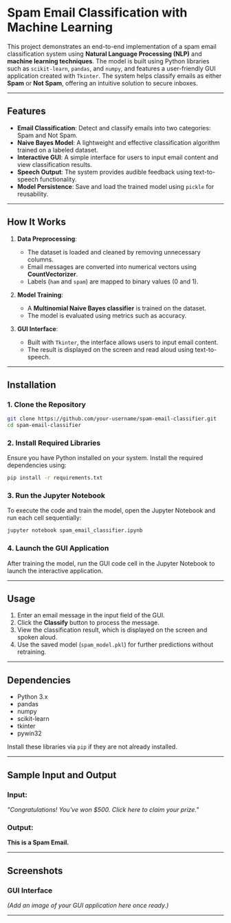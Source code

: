 # **Spam Email Classification with Machine Learning**

This project demonstrates an end-to-end implementation of a spam email classification system using **Natural Language Processing (NLP)** and **machine learning techniques**. The model is built using Python libraries such as `scikit-learn`, `pandas`, and `numpy`, and features a user-friendly GUI application created with `Tkinter`. The system helps classify emails as either **Spam** or **Not Spam**, offering an intuitive solution to secure inboxes.

---

## **Features**

- **Email Classification**: Detect and classify emails into two categories: Spam and Not Spam.  
- **Naive Bayes Model**: A lightweight and effective classification algorithm trained on a labeled dataset.  
- **Interactive GUI**: A simple interface for users to input email content and view classification results.  
- **Speech Output**: The system provides audible feedback using text-to-speech functionality.  
- **Model Persistence**: Save and load the trained model using `pickle` for reusability.

---

## **How It Works**

1. **Data Preprocessing**:
   - The dataset is loaded and cleaned by removing unnecessary columns.
   - Email messages are converted into numerical vectors using **CountVectorizer**.
   - Labels (`ham` and `spam`) are mapped to binary values (0 and 1).

2. **Model Training**:
   - A **Multinomial Naive Bayes classifier** is trained on the dataset.
   - The model is evaluated using metrics such as accuracy.

3. **GUI Interface**:
   - Built with `Tkinter`, the interface allows users to input email content.
   - The result is displayed on the screen and read aloud using text-to-speech.

---

## **Installation**

### **1. Clone the Repository**

```bash
git clone https://github.com/your-username/spam-email-classifier.git
cd spam-email-classifier
```

### **2. Install Required Libraries**

Ensure you have Python installed on your system. Install the required dependencies using:

```bash
pip install -r requirements.txt
```

### **3. Run the Jupyter Notebook**

To execute the code and train the model, open the Jupyter Notebook and run each cell sequentially:

```bash
jupyter notebook spam_email_classifier.ipynb
```

### **4. Launch the GUI Application**

After training the model, run the GUI code cell in the Jupyter Notebook to launch the interactive application.

---

## **Usage**

1. Enter an email message in the input field of the GUI.  
2. Click the **Classify** button to process the message.  
3. View the classification result, which is displayed on the screen and spoken aloud.  
4. Use the saved model (`spam_model.pkl`) for further predictions without retraining.

---

## **Dependencies**

- Python 3.x  
- pandas  
- numpy  
- scikit-learn  
- tkinter  
- pywin32  

Install these libraries via `pip` if they are not already installed.

---

## **Sample Input and Output**

### Input:  
*"Congratulations! You've won $500. Click here to claim your prize."*

### Output:  
**This is a Spam Email.**

---

## **Screenshots**

### GUI Interface  
*(Add an image of your GUI application here once ready.)*

---